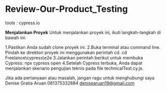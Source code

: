 # Review-Our-Product_Testing
tools : cypress.io

**Menjalankan Proyek**
Untuk menjalankan proyek ini, ikuti langkah-langkah di bawah ini:

1.Pastikan Anda sudah clone proyek ini.
2.Buka terminal atau command line.
Pindah ke direktori proyek ini menggunakan perintah cd.
cd Freelance\cypress\e2e
3.Jalankan perintah berikut untuk membuka Cypress:
npx cypress open
4.Setelah Cypress terbuka, Anda dapat menjalankan skenario pengujian teknis pada file technicalTest.cy.js.

Jika ada pertanyaan atau masalah, jangan ragu untuk menghubungi saya
Denise Gratia Aruan
081375332884
denisearuan19@gmail.com
